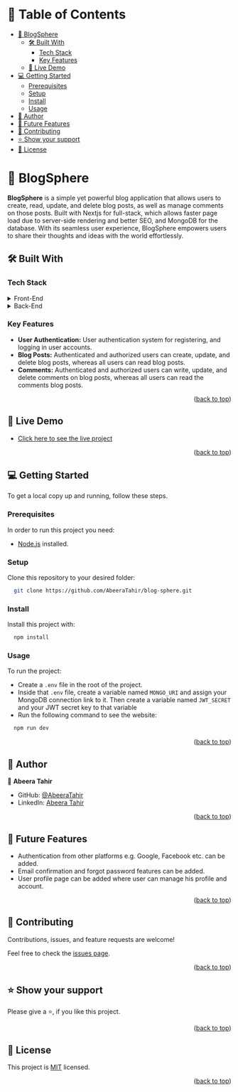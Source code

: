 <!-- TABLE OF CONTENTS -->

# 📗 Table of Contents

- [📖 BlogSphere](#blog-sphere)
  - [🛠 Built With](#built-with)
    - [Tech Stack](#tech-stack)
    - [Key Features](#key-features)
  - [🚀 Live Demo](#live-demo)
- [💻 Getting Started](#getting-started)
  - [Prerequisites](#prerequisites)
  - [Setup](#setup)
  - [Install](#install)
  - [Usage](#usage)
- [👥 Author](#author)
- [🔭 Future Features](#future-features)
- [🤝 Contributing](#contributing)
- [⭐️ Show your support](#support)
- [📝 License](#license)

<!-- PROJECT DESCRIPTION -->

# 📖 BlogSphere <a name="blog-sphere"></a>

**BlogSphere** is a simple yet powerful blog application that allows users to create, read, update, and delete blog posts, as well as manage comments on those posts. Built with Nextjs for full-stack, which allows faster page load due to server-side rendering and better SEO, and MongoDB for the database. With its seamless user experience, BlogSphere empowers users to share their thoughts and ideas with the world effortlessly.

## 🛠 Built With <a name="built-with"></a>

### Tech Stack <a name="tech-stack"></a>

<details>
  <summary>Front-End</summary>
  <ul>
    <li><a href="https://nextjs.org/">Nextjs</a></li>
    <li><a href="https://ui.shadcn.com/">Shadcn</a></li>
    <li><a href="https://tailwindcss.com/">Tailwind CSS</a></li>
  </ul>
</details>

<details>
<summary>Back-End</summary>
  <ul>
    <li><a href="https://nextjs.org/">Nextjs</a></li>
    <li><a href="https://www.mongodb.com/">MongoDB</a></li>
  </ul>
</details>

<!-- Features -->

### Key Features <a name="key-features"></a>

- **User Authentication:** User authentication system for registering, and logging in user accounts.
- **Blog Posts:** Authenticated and authorized users can create, update, and delete blog posts, whereas all users can read blog posts.
- **Comments:** Authenticated and authorized users can write, update, and delete comments on blog posts, whereas all users can read the comments blog posts.

<p align="right">(<a href="#readme-top">back to top</a>)</p>

<!-- LIVE DEMO -->

## 🚀 Live Demo <a name="live-demo"></a>

- [Click here to see the live project](https://blog-sphere-one.vercel.app/)

<p align="right">(<a href="#readme-top">back to top</a>)</p>

<!-- GETTING STARTED -->

## 💻 Getting Started <a name="getting-started"></a>

To get a local copy up and running, follow these steps.

### Prerequisites

In order to run this project you need:

- [Node.js](https://nodejs.org/en) installed.

### Setup

Clone this repository to your desired folder:

```sh
  git clone https://github.com/AbeeraTahir/blog-sphere.git
```

### Install

Install this project with:

```sh
  npm install
```

### Usage

To run the project:

- Create a `.env` file in the root of the project.
- Inside that `.env` file, create a variable named `MONGO_URI` and assign your MongoDB connection link to it. Then create a variable named `JWT_SECRET` and your JWT secret key to that variable
- Run the following command to see the website:

```sh
  npm run dev
```

<p align="right">(<a href="#readme-top">back to top</a>)</p>

<!-- AUTHORS -->

## 👥 Author <a name="author"></a>

👤 **Abeera Tahir**

- GitHub: [@AbeeraTahir](https://github.com/AbeeraTahir)
- LinkedIn: [Abeera Tahir](https://linkedin.com/in/abeera-tahir/)

<p align="right">(<a href="#readme-top">back to top</a>)</p>

<!-- FUTURE FEATURES -->

## 🔭 Future Features <a name="future-features"></a>

- Authentication from other platforms e.g. Google, Facebook etc. can be added.
- Email confirmation and forgot password features can be added.
- User profile page can be added where user can manage his profile and account.

<p align="right">(<a href="#readme-top">back to top</a>)</p>

<!-- CONTRIBUTING -->

## 🤝 Contributing <a name="contributing"></a>

Contributions, issues, and feature requests are welcome!

Feel free to check the [issues page](../../issues/).

<p align="right">(<a href="#readme-top">back to top</a>)</p>

<!-- SUPPORT -->

## ⭐️ Show your support <a name="support"></a>

Please give a ⭐️, if you like this project.

<p align="right">(<a href="#readme-top">back to top</a>)</p>

<!-- LICENSE -->

## 📝 License <a name="license"></a>

This project is [MIT](./LICENSE) licensed.

<p align="right">(<a href="#readme-top">back to top</a>)</p>
